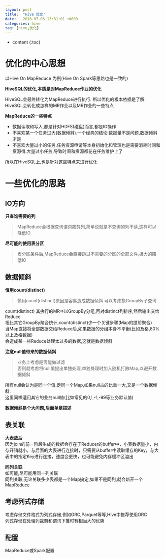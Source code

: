 ```yaml
---
layout: post
title:  "Hive 优化"
date:   2018-07-06 13:31:01 +0800
categories: hive
tag: [hive,优化]
---
```


* content
{:toc}



# 优化的中心思想  

以Hive On MapReduce 为例(Hive On Spark等思路也是一致的)  

**HiveSQL的优化,本质是对MapReduce作业的优化**  

HiveSQL会最终转化为MapReduce进行执行. 
所以优化的根本依据是了解HiveSQL会转化成怎样的MR作业以及MR作业的一些特点  

**MapReduce的一些特点**  
* 数据读取和写入,都是针对HDFS(磁盘)而言,都是IO操作  
* 不喜欢某一个任务过大(数据倾斜).一个经典的结论:数据量不是问题,数据倾斜才是  
* 不喜欢大量过小的任务.任务资源申请等本身初始化和管理也是需要消耗时间和资源得.大量过小任务,导致时间和资源都花在任务维护上了  

所以在HiveSQL上,也是针对这些特点来进行优化


# 一些优化的思路  

## IO方向  

**只查询需要的列**  
> MapReduce会根据查询谓词裁剪列,简单说就是不查询的列不读,这样可以降低IO  

**尽可能的使用表分区**  
> 表分区条件后,MapReduce会直接跳过不需要的分区的全部文件,极大的降低IO  

## 数据倾斜  

**慎用count(distinct)**  
> 慎用count(distinct)原因是容易造成数据倾斜  可以考虑换GroupBy子查询  

count(distinct) 其执行的MR=>以GroupBy分组,再对distinct列排序,然后输出交给Reduce  
相比其它GroupBy聚合统计,count(distinct)少一个关键步骤(Map的提前聚合)  
当Map直接将全部数据交给Reduce后,如果数据的分组本身不平衡(比如及格,80%以上及格数据)  
会造成某一些Reduce处理太过多的数据,这就是数据倾斜  

**注意null值带来的数据倾斜**  
> 业务上考虑是否能做过滤  
> 否则就考虑将null值提出单独处理,单独处理时加入随机打散Map,以避开数据倾斜  

所有null会认为是同一个值,走同一个Map,如果null占的比重一大,又是一个数据倾斜.  
这里同样适用其它的业务null值(比如常见的0,1,-1,-99等业务默认值)  

**数据倾斜是个大问题,后面单章描述**

## 表关联  

**大表放后**  
因为join的前一阶段生成的数据会存在于Reducer的buffer中，小表数据量小，内存开销就小，与后面的大表进行连接时，只需要从buffer中读取缓存的Key，与大表中的指定Key进行连接，速度会更快，也可能避免内存缓冲区溢出  

**同列关联**  
如可能,尽可能用同一列关联  
同列关联,无论关联多少表都是一个Map搞定,如果不是同列,就会新开一个MapReduce  

## 考虑列式存储  

考虑存储文件格式为列式存储,例如ORC,Parquet等等,Hive中推荐使用ORC  
列式存储在处理列裁剪和谓词下推时有相当大的优势  




## 配置  

MapReduce或Spark配置  

